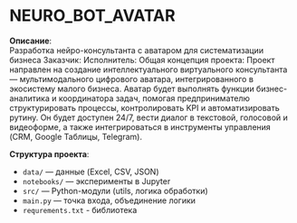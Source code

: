 # NEURO_BOT_AVATAR

**Описание**:  
Разработка нейро-консультанта с аватаром для систематизации бизнеса
Заказчик: 
Исполнитель: 
Общая концепция проекта:
Проект направлен на создание интеллектуального виртуального консультанта — мультимодального цифрового аватара, интегрированного в экосистему малого бизнеса. Аватар будет выполнять функции бизнес-аналитика и координатора задач, помогая предпринимателю структурировать процессы, контролировать KPI и автоматизировать рутину. Он будет доступен 24/7, вести диалог в текстовой, голосовой и видеоформе, а также интегрироваться в инструменты управления (CRM, Google Таблицы, Telegram).


**Структура проекта**:
- `data/` — данные (Excel, CSV, JSON)
- `notebooks/` — эксперименты в Jupyter
- `src/` — Python-модули (utils, логика обработки)
- `main.py` — точка входа, объединение логики
- `requrements.txt` - библиотека